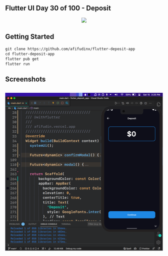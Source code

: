 ## Flutter UI Day 30 of 100 - Deposit

<p align="center">
  <img src="https://avatars.githubusercontent.com/u/94339143?v=4" width=100/>
</p>

## Getting Started

```
git clone https://github.com/afifudinx/flutter-deposit-app
cd flutter-deposit-app
flutter pub get
flutter run
```

## Screenshots

<p style="float: left;">
  <img src="
screenshots/1.png"/>
</p>
